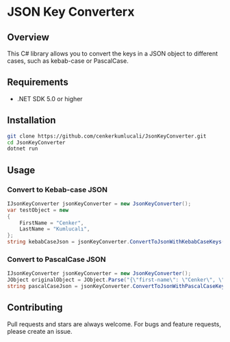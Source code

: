 # JSON Key Converterx

## Overview

This C# library allows you to convert the keys in a JSON object to different cases, such as kebab-case or PascalCase.

## Requirements

- .NET SDK 5.0 or higher

## Installation

```bash
git clone https://github.com/cenkerkumlucali/JsonKeyConverter.git
cd JsonKeyConverter
dotnet run
```

## Usage

### Convert to Kebab-case JSON
```csharp
IJsonKeyConverter jsonKeyConverter = new JsonKeyConverter();
var testObject = new
{
    FirstName = "Cenker",
    LastName = "Kumlucalı",
};
string kebabCaseJson = jsonKeyConverter.ConvertToJsonWithKebabCaseKeys(testObject);
```
### Convert to PascalCase JSON
```csharp
IJsonKeyConverter jsonKeyConverter = new JsonKeyConverter();
JObject originalObject = JObject.Parse("{\"first-name\": \"Cenker\", \"last-name\": \"Kumlucalı\"}");
string pascalCaseJson = jsonKeyConverter.ConvertToJsonWithPascalCaseKeys(originalObject);
```
## Contributing

Pull requests and stars are always welcome. For bugs and feature requests, please create an issue.
